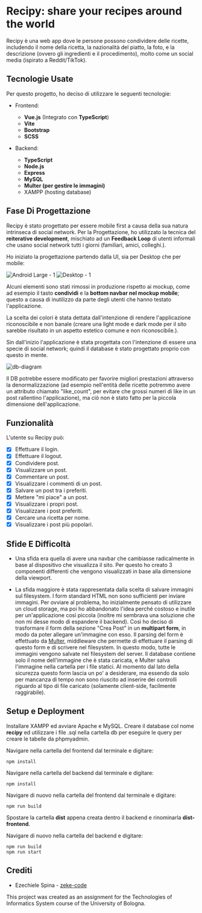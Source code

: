 
# Recipy: share your recipes around the world

Recipy è una web app dove le persone possono condividere delle ricette, includendo il nome della ricetta, la nazionalità del piatto, la foto, e la descrizione (ovvero gli ingredienti e il procedimento), molto come un social media (ispirato a Reddit/TikTok).


## Tecnologie Usate

Per questo progetto, ho deciso di utilizzare le seguenti tecnologie:

- Frontend:
    - **Vue.js** (Integrato con **TypeScript**)
    - **Vite**
    - **Bootstrap**
    - **SCSS**

- Backend:
    - **TypeScript**
    - **Node.js**
    - **Express**
    - **MySQL**
    - **Multer (per gestire le immagini)**
    - XAMPP (hosting database)


## Fase Di Progettazione

Recipy è stato progettato per essere mobile first a causa della sua natura intrinseca di social network. Per la Progettazione, ho utilizzato la tecnica del **reiterative development**, mischiato ad un **Feedback Loop** di utenti informali che usano social network tutti i giorni (familiari, amici, colleghi.).

Ho iniziato la progettazione partendo dalla UI, sia per Desktop che per mobile:

![Android Large - 1](https://github.com/zeke-code/recipy/assets/116798879/c187d2ef-1292-44df-97af-c5ff5311799e)
![Desktop - 1](https://github.com/zeke-code/recipy/assets/116798879/1747fcef-55b3-46a7-a449-31fd1256261d)


Alcuni elementi sono stati rimossi in produzione rispetto ai mockup, come ad esempio il tasto **condividi** e la **bottom navbar nel mockup mobile**; questo a causa di inutilizzo da parte degli utenti che hanno testato l'applicazione.

La scelta dei colori è stata dettata dall'intenzione di rendere l'applicazione riconoscibile e non banale (creare una light mode e dark mode per il sito sarebbe risultato in un aspetto estetico comune e non riconoscibile.).

Sin dall'inizio l'applicazione è stata progettata con l'intenzione di essere una specie di social network; quindi il database è stato progettato proprio con questo in mente.

![db-diagram](https://github.com/zeke-code/recipy/assets/116798879/1a1f0764-949f-4074-b8c9-8d44e2d0fdfd)


Il DB potrebbe essere modificato per favorire migliori prestazioni attraverso la denormalizzazione (ad esempio nell'entità delle ricette potremmo avere un attributo chiamato "like_count", per evitare che grossi numeri di like in un post rallentino l'applicazione), ma ciò non è stato fatto per la piccola dimensione dell'applicazione.


## Funzionalità

L'utente su Recipy può:

- [x]  Effettuare il login.
- [x]  Effettuare il logout.
- [x]  Condividere post.
- [x]  Visualizzare un post.
- [x]  Commentare un post.
- [x]  Visualizzare i commenti di un post.
- [x]  Salvare un post tra i preferiti.
- [x]  Mettere "mi piace" a un post.
- [x]  Visualizzare i propri post.
- [x]  Visualizzare i post preferiti.
- [x]  Cercare una ricetta per nome.
- [x]  Visualizzare i post più popolari.

## Sfide E Difficoltà

- Una sfida era quella di avere una navbar che cambiasse radicalmente in base al dispositivo che visualizza il sito. Per questo ho creato 3 componenti differenti che vengono visualizzati in base alla dimensione della viewport.

- La sfida maggiore è stata rappresentata dalla scelta di salvare immagini sul filesystem. I form standard HTML non sono sufficienti per inviare immagini. Per ovviare al problema, ho inizialmente pensato di utilizzare un cloud storage, ma poi ho abbandonato l'idea perché costoso e inutile per un'applicazione così piccola (inoltre mi sembrava una soluzione che non mi desse modo di espandere il backend). Così ho deciso di trasformare il form della sezione "Crea Post" in un **multipart form**, in modo da poter allegare un'immagine con esso. Il parsing del form è effettuato da [Multer](https://github.com/expressjs/multer), middleware che permette di effettuare il parsing di questo form e di scrivere nel filesystem. In questo modo, tutte le immagini vengono salvate nel filesystem del server. Il database contiene solo il nome dell'immagine che è stata caricata, e Multer salva l'immagine nella cartella per i file statici. Al momento dal lato della sicurezza questo form lascia un po' a desiderare, ma essendo da solo per mancanza di tempo non sono riuscito ad inserire dei controlli riguardo al tipo di file caricato (solamente client-side, facilmente raggirabile).
## Setup e Deployment

Installare XAMPP ed avviare Apache e MySQL.
Creare il database col nome **recipy** ed utilizzare i file .sql nella cartella db per eseguire le query per creare le tabelle da phpmyadmin.

Navigare nella cartella del frontend dal terminale e digitare:
```
npm install
```

Navigare nella cartella del backend dal terminale e digitare:
```
npm install
```

Navigare di nuovo nella cartella del frontend dal terminale e digitare:
```
npm run build
```

Spostare la cartella **dist** appena creata dentro il backend e rinominarla **dist-frontend**.

Navigare di nuovo nella cartella del backend e digitare:

```
npm run build
npm run start
```


## Crediti

- Ezechiele Spina - [zeke-code](https://github.com/zeke-code)

This project was created as an assignment for the Technologies of Informatics System course of the University of Bologna.
